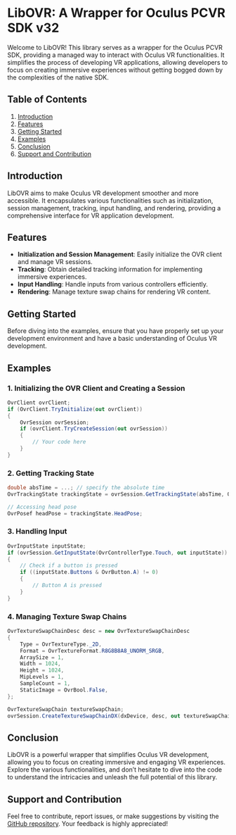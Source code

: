 # LibOVR: A Wrapper for Oculus PCVR SDK v32

Welcome to LibOVR! This library serves as a wrapper for the Oculus PCVR SDK, providing a managed way to interact with Oculus VR functionalities. It simplifies the process of developing VR applications, allowing developers to focus on creating immersive experiences without getting bogged down by the complexities of the native SDK.

## Table of Contents
1. [Introduction](#introduction)
2. [Features](#features)
3. [Getting Started](#getting-started)
4. [Examples](#examples)
5. [Conclusion](#conclusion)
6. [Support and Contribution](#support-and-contribution)

## Introduction

LibOVR aims to make Oculus VR development smoother and more accessible. It encapsulates various functionalities such as initialization, session management, tracking, input handling, and rendering, providing a comprehensive interface for VR application development.

## Features

- **Initialization and Session Management**: Easily initialize the OVR client and manage VR sessions.
- **Tracking**: Obtain detailed tracking information for implementing immersive experiences.
- **Input Handling**: Handle inputs from various controllers efficiently.
- **Rendering**: Manage texture swap chains for rendering VR content.

## Getting Started

Before diving into the examples, ensure that you have properly set up your development environment and have a basic understanding of Oculus VR development.

## Examples

### 1. **Initializing the OVR Client and Creating a Session**

```csharp
OvrClient ovrClient;
if (OvrClient.TryInitialize(out ovrClient))
{
    OvrSession ovrSession;
    if (ovrClient.TryCreateSession(out ovrSession))
    {
        // Your code here
    }
}
```

### 2. **Getting Tracking State**

```csharp
double absTime = ...; // specify the absolute time
OvrTrackingState trackingState = ovrSession.GetTrackingState(absTime, OvrBool.False);

// Accessing head pose
OvrPosef headPose = trackingState.HeadPose;
```

### 3. **Handling Input**

```csharp
OvrInputState inputState;
if (ovrSession.GetInputState(OvrControllerType.Touch, out inputState))
{
    // Check if a button is pressed
    if ((inputState.Buttons & OvrButton.A) != 0)
    {
        // Button A is pressed
    }
}
```

### 4. **Managing Texture Swap Chains**

```csharp
OvrTextureSwapChainDesc desc = new OvrTextureSwapChainDesc
{
    Type = OvrTextureType._2D,
    Format = OvrTextureFormat.R8G8B8A8_UNORM_SRGB,
    ArraySize = 1,
    Width = 1024,
    Height = 1024,
    MipLevels = 1,
    SampleCount = 1,
    StaticImage = OvrBool.False,
};

OvrTextureSwapChain textureSwapChain;
ovrSession.CreateTextureSwapChainDX(dxDevice, desc, out textureSwapChain);
```

## Conclusion

LibOVR is a powerful wrapper that simplifies Oculus VR development, allowing you to focus on creating immersive and engaging VR experiences. Explore the various functionalities, and don’t hesitate to dive into the code to understand the intricacies and unleash the full potential of this library.

## Support and Contribution

Feel free to contribute, report issues, or make suggestions by visiting the [GitHub repository](https://github.com/DevOculus-Meta-Quest/LibOVR). Your feedback is highly appreciated!